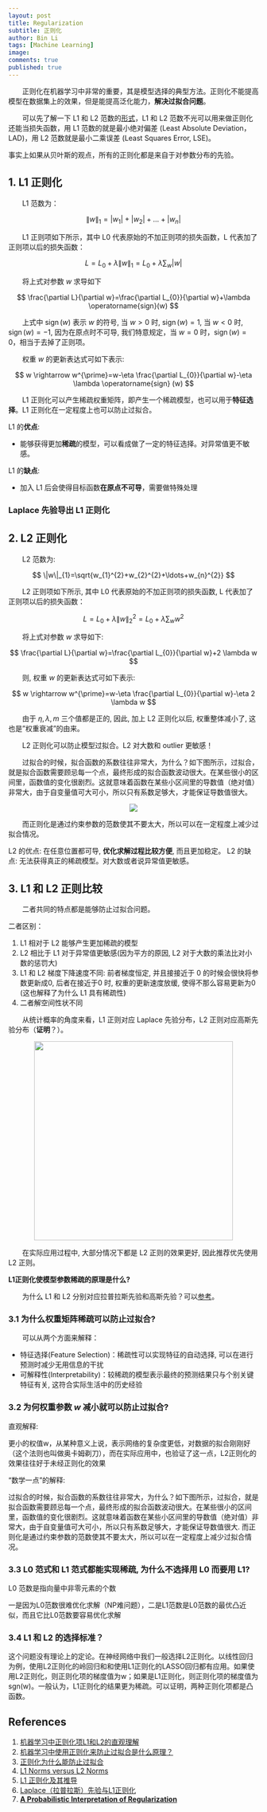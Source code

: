 ```yaml
---
layout: post
title: Regularization
subtitle: 正则化
author: Bin Li
tags: [Machine Learning]
image: 
comments: true
published: true
---
```


　　正则化在机器学习中非常的重要，其是模型选择的典型方法。正则化不能提高模型在数据集上的效果，但是能提高泛化能力，**解决过拟合问题**。

　　可以先了解一下 L1 和 L2 范数的[形式](https://binlidaily.github.io/2019-05-29-norm)，L1 和 L2 范数不光可以用来做正则化还能当损失函数，用 L1 范数的就是最小绝对偏差 (Least Absolute Deviation，LAD)，用 L2 范数就是最小二乘误差 (Least Squares Error, LSE)。

事实上如果从贝叶斯的观点，所有的正则化都是来自于对参数分布的先验。

## 1. L1 正则化
　　L1 范数为：

$$
\|w\|_{1}=\left|w_{1}\right|+\left|w_{2}\right|+\ldots+\left|w_{n}\right|
$$

　　L1 正则项如下所示，其中 L0 代表原始的不加正则项的损失函数，L 代表加了正则项以后的损失函数：

$$
L=L_{0}+\lambda\|w\|_{1}=L_{0}+\lambda \sum_{w}|w|
$$

　　将上式对参数 $w$ 求导如下

$$
\frac{\partial L}{\partial w}=\frac{\partial L_{0}}{\partial w}+\lambda \operatorname{sign}(w)
$$

　　上式中 $\operatorname{sign}(w)$ 表示 $w$ 的符号, 当 $w>0$ 时, $\operatorname{sign}(w)=1$, 当 $w<0$ 时, $\operatorname{sign}(w)=−1$, 因为在原点时不可导, 我们特意规定，当 $w=0$ 时，$\operatorname{sign}(w)=0$，相当于去掉了正则项。

　　权重 $w$ 的更新表达式可如下表示:

$$
w \rightarrow w^{\prime}=w-\eta \frac{\partial L_{0}}{\partial w}-\eta \lambda \operatorname{sign} (w)
$$

　　L1 正则化可以产生稀疏权重矩阵，即产生一个稀疏模型，也可以用于**特征选择**。L1 正则化在一定程度上也可以防止过拟合。


L1 的**优点**: 
* 能够获得更加**稀疏**的模型，可以看成做了一定的特征选择。对异常值更不敏感。

L1 的**缺点**: 
* 加入 L1 后会使得目标函数**在原点不可导**，需要做特殊处理

### Laplace 先验导出 L1 正则化


## 2. L2 正则化
　　L2 范数为:

$$
\|w\|_{1}=\sqrt{w_{1}^{2}+w_{2}^{2}+\ldots+w_{n}^{2}}
$$

　　L2 正则项如下所示, 其中 L0 代表原始的不加正则项的损失函数, L 代表加了正则项以后的损失函数：

$$
L=L_{0}+\lambda\|w\|_{2}^{2}=L_{0}+\lambda \sum_{w} w^{2}
$$

　　将上式对参数 $w$ 求导如下:

$$
\frac{\partial L}{\partial w}=\frac{\partial L_{0}}{\partial w}+2 \lambda w
$$

　　则, 权重 $w$ 的更新表达式可如下表示:

$$
w \rightarrow w^{\prime}=w-\eta \frac{\partial L_{0}}{\partial w}-\eta 2 \lambda w
$$

　　由于 $\eta, \lambda, m$ 三个值都是正的, 因此, 加上 L2 正则化以后, 权重整体减小了, 这也是”权重衰减”的由来。


　　L2 正则化可以防止模型过拟合。L2 对大数和 outlier 更敏感！

　　过拟合的时候，拟合函数的系数往往非常大，为什么？如下图所示，过拟合，就是拟合函数需要顾忌每一个点，最终形成的拟合函数波动很大。在某些很小的区间里，函数值的变化很剧烈。这就意味着函数在某些小区间里的导数值（绝对值）非常大，由于自变量值可大可小，所以只有系数足够大，才能保证导数值很大。

<p align="center">
  <img width="" height="" src="/img/media/15592896875283.jpg">
</p>


　　而正则化是通过约束参数的范数使其不要太大，所以可以在一定程度上减少过拟合情况。


L2 的优点: 在任意位置都可导, **优化求解过程比较方便**, 而且更加稳定。
L2 的缺点: 无法获得真正的稀疏模型。对大数或者说异常值更敏感。

## 3. L1 和 L2 正则比较
　　二者共同的特点都是能够防止过拟合问题。

二者区别：
1. L1 相对于 L2 能够产生更加稀疏的模型
2. L2 相比于 L1 对于异常值更敏感(因为平方的原因, L2 对于大数的乘法比对小数的惩罚大)
3. L1 和 L2 梯度下降速度不同: 前者梯度恒定, 并且接接近于 0 的时候会很快将参数更新成0, 后者在接近于0 时, 权重的更新速度放缓, 使得不那么容易更新为0 (这也解释了为什么 L1 具有稀疏性)
4. 二者解空间性状不同

　　从统计概率的角度来看，L1 正则对应 Laplace 先验分布，L2 正则对应高斯先验分布（**证明**？）。

<p align="center">
  <img width="400" height="" src="/img/media/15621430078296.jpg">
</p>

　　在实际应用过程中, 大部分情况下都是 L2 正则的效果更好, 因此推荐优先使用 L2 正则。


**L1正则化使模型参数稀疏的原理是什么?**

　　为什么 L1 和 L2 分别对应拉普拉斯先验和高斯先验？可以[参考](https://www.zhihu.com/question/23536142/answer/90135994)。

### 3.1 为什么权重矩阵稀疏可以防止过拟合?
　　可以从两个方面来解释：
* 特征选择(Feature Selection)：稀疏性可以实现特征的自动选择, 可以在进行预测时减少无用信息的干扰
* 可解释性(Interpretability)：较稀疏的模型表示最终的预测结果只与个别关键特征有关, 这符合实际生活中的历史经验

### 3.2 为何权重参数 $w$ 减小就可以防止过拟合?
直观解释:

更小的权值w，从某种意义上说，表示网络的复杂度更低，对数据的拟合刚刚好（这个法则也叫做奥卡姆剃刀），而在实际应用中，也验证了这一点，L2正则化的效果往往好于未经正则化的效果

“数学一点”的解释:

过拟合的时候，拟合函数的系数往往非常大，为什么？如下图所示，过拟合，就是拟合函数需要顾忌每一个点，最终形成的拟合函数波动很大。在某些很小的区间里，函数值的变化很剧烈。这就意味着函数在某些小区间里的导数值（绝对值）非常大，由于自变量值可大可小，所以只有系数足够大，才能保证导数值很大. 而正则化是通过约束参数的范数使其不要太大，所以可以在一定程度上减少过拟合情况。

### 3.3 L0  范式和 L1 范式都能实现稀疏, 为什么不选择用 L0 而要用 L1?
L0 范数是指向量中非零元素的个数

一是因为L0范数很难优化求解（NP难问题），二是L1范数是L0范数的最优凸近似，而且它比L0范数要容易优化求解

### 3.4 L1 和 L2 的选择标准？
这个问题没有理论上的定论。在神经网络中我们一般选择L2正则化。以线性回归为例，使用L2正则化的岭回归和和使用L1正则化的LASSO回归都有应用。如果使用L2正则化，则正则化项的梯度值为w；如果是L1正则化，则正则化项的梯度值为 sgn(w)。一般认为，L1正则化的结果更为稀疏。可以证明，两种正则化项都是凸函数。

## References
1. [机器学习中正则化项L1和L2的直观理解](https://blog.csdn.net/jinping_shi/article/details/52433975)
2. [机器学习中使用正则化来防止过拟合是什么原理？](https://www.zhihu.com/question/20700829)
3. [正则化为什么能防止过拟合](https://www.cnblogs.com/alexanderkun/p/6922428.html)
4. [L1 Norms versus L2 Norms](https://www.kaggle.com/residentmario/l1-norms-versus-l2-norms)
5. [L1 正则化及其推导](https://www.cnblogs.com/heguanyou/p/7582578.html)
6. [Laplace（拉普拉斯）先验与L1正则化](https://www.cnblogs.com/heguanyou/p/7688344.html)
7. [**A Probabilistic Interpretation of Regularization**](http://bjlkeng.github.io/posts/probabilistic-interpretation-of-regularization/)